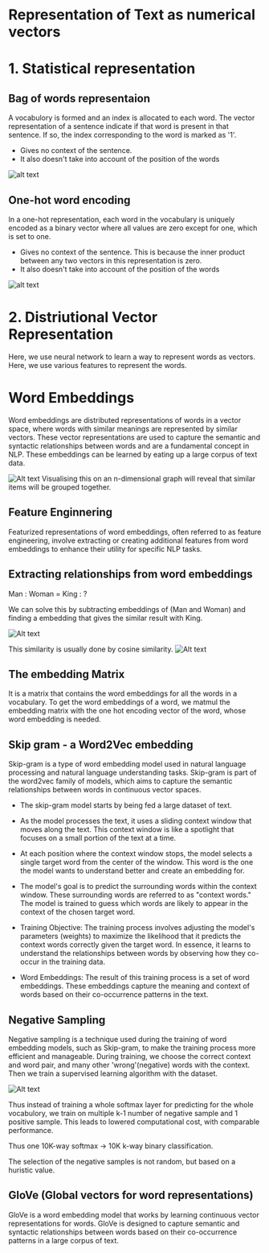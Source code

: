 # Representation of Text as numerical vectors

# 1. Statistical  representation

## Bag of words representaion
A vocabulory is formed and an index is allocated to each word. The vector representation of a sentence indicate if that word is present in that sentence. If so, the index corresponding to the word is marked as '1'.
- Gives no context of the sentence.
- It also doesn't take into account of the position of the words

![alt text](image-1.png)

## One-hot word encoding

In a one-hot representation, each word in the vocabulary is uniquely encoded as a binary vector where all values are zero except for one, which is set to one. 

- Gives no context of the sentence. This is because the inner product between any two vectors in this representation is zero.
- It also doesn't take into account of the position of the words
  
![alt text](image-3.png)

# 2. Distriutional Vector Representation
Here, we use neural network to learn a way to represent words as vectors. Here, we use various features to represent the words.

# Word Embeddings
Word embeddings are distributed representations of words in a vector space, where words with similar meanings are represented by similar vectors. These vector representations are used to capture the semantic and syntactic relationships between words and are a fundamental concept in NLP. These embeddings can be learned by eating up a large corpus of text data.

![Alt text](<Screenshot from 2023-10-20 20-29-14.png>)
Visualising this on an n-dimensional graph will reveal that similar items will be grouped together.

## Feature Enginnering
Featurized representations of word embeddings, often referred to as feature engineering, involve extracting or creating additional features from word embeddings to enhance their utility for specific NLP tasks.

## Extracting relationships from word embeddings
Man : Woman  =  King : ?

We can solve this by subtracting embeddings of (Man and Woman) and finding a embedding that gives the similar result with King.

![Alt text](<Screenshot from 2023-10-20 21-00-18.png>)

 This similarity is usually done by cosine similarity. 
![Alt text](<Screenshot from 2023-10-20 21-07-46.png>)

## The embedding Matrix
It is a matrix that contains the word embeddings for all the words in a vocabulary. To get the word embeddings of a word, we matmul the embedding matrix with the one hot encoding vector of the word, whose word embedding is needed.

## Skip gram - a Word2Vec embedding
Skip-gram is a type of word embedding model used in natural language processing and natural language understanding tasks. Skip-gram is part of the word2vec family of models, which aims to capture the semantic relationships between words in continuous vector spaces.

- The skip-gram model starts by being fed a large dataset of text. 

- As the model processes the text, it uses a sliding context window that moves along the text. This context window is like a spotlight that focuses on a small portion of the text at a time.

- At each position where the context window stops, the model selects a single target word from the center of the window. This word is the one the model wants to understand better and create an embedding for.

- The model's goal is to predict the surrounding words within the context window. These surrounding words are referred to as "context words." The model is trained to guess which words are likely to appear in the context of the chosen target word.

- Training Objective: The training process involves adjusting the model's parameters (weights) to maximize the likelihood that it predicts the context words correctly given the target word. In essence, it learns to understand the relationships between words by observing how they co-occur in the training data.

- Word Embeddings: The result of this training process is a set of word embeddings. These embeddings capture the meaning and context of words based on their co-occurrence patterns in the text.

## Negative Sampling
Negative sampling is a technique used during the training of word embedding models, such as Skip-gram, to make the training process more efficient and manageable. During training, we choose the correct context and word pair, and many other 'wrong'(negative) words with the context. Then we train a supervised learning algorithm with the dataset. 

![Alt text](<Screenshot from 2023-10-25 21-33-19.png>)

Thus instead of training a whole softmax layer for predicting for the whole vocabulory, we train on multiple k-1 number of negative sample and 1 positive sample. This leads to lowered computational cost, with comparable performance. 

Thus one 10K-way softmax -> 10K k-way binary classification.

The selection of the negative samples is not random, but based on a huristic value.

## GloVe (Global vectors for word representations)

GloVe is a word embedding model that works by learning continuous vector representations for words. GloVe is designed to capture semantic and syntactic relationships between words based on their co-occurrence patterns in a large corpus of text. 